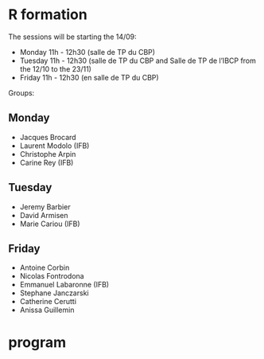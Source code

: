 # R formation

The sessions will be starting the 14/09:

- Monday 11h - 12h30 (salle de TP du CBP)
- Tuesday 11h - 12h30  (salle de TP du CBP and Salle de TP de l’IBCP from the 12/10 to the 23/11)
- Friday 11h - 12h30 (en salle de TP du CBP)

Groups:
## Monday
- Jacques Brocard
- Laurent Modolo (IFB)
- Christophe Arpin
- Carine Rey (IFB)

## Tuesday
- Jeremy Barbier
- David Armisen
- Marie Cariou (IFB)


## Friday
- Antoine Corbin
- Nicolas Fontrodona
- Emmanuel Labaronne (IFB)
- Stephane Janczarski
- Catherine Cerutti
- Anissa Guillemin

# program
